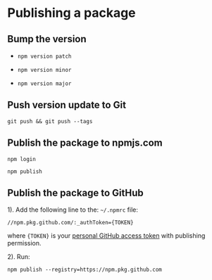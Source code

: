
# Publishing a package

## Bump the version

- `npm version patch`

- `npm version minor`

- `npm version major`


## Push version update to Git

```shell
git push && git push --tags
```


## Publish the package to npmjs.com

```shell
npm login
```

```shell
npm publish
```


## Publish the package to GitHub

1). Add the following line to the: `~/.npmrc` file:

```shell
//npm.pkg.github.com/:_authToken={TOKEN}
```

where `{TOKEN}` is your
[personal GitHub access token](https://docs.github.com/en/github/authenticating-to-github/creating-a-personal-access-token)
with publishing permission.

2). Run:

```shell
npm publish --registry=https://npm.pkg.github.com
```
